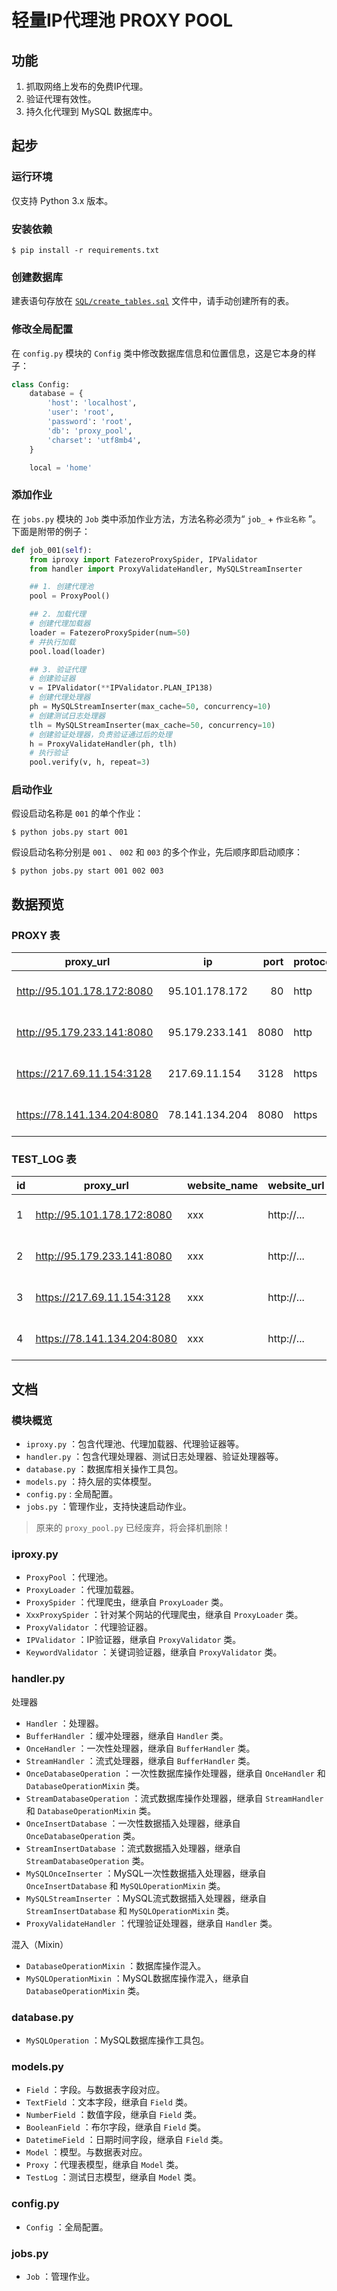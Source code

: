 # 轻量IP代理池 PROXY POOL

## 功能
1. 抓取网络上发布的免费IP代理。
1. 验证代理有效性。
1. 持久化代理到 MySQL 数据库中。


## 起步

### 运行环境
仅支持 Python 3.x 版本。

### 安装依赖
```shell
$ pip install -r requirements.txt
```

### 创建数据库
建表语句存放在 [`SQL/create_tables.sql`](SQL/create_tables.sql) 文件中，请手动创建所有的表。

### 修改全局配置
在 `config.py` 模块的 `Config` 类中修改数据库信息和位置信息，这是它本身的样子：
```python
class Config:
    database = {
        'host': 'localhost',
        'user': 'root',
        'password': 'root',
        'db': 'proxy_pool',
        'charset': 'utf8mb4',
    }

    local = 'home'
```

### 添加作业
在 `jobs.py` 模块的 `Job` 类中添加作业方法，方法名称必须为“ `job_` + `作业名称` ”。下面是附带的例子：
```python
def job_001(self):
    from iproxy import FatezeroProxySpider, IPValidator
    from handler import ProxyValidateHandler, MySQLStreamInserter

    ## 1. 创建代理池
    pool = ProxyPool()

    ## 2. 加载代理
    # 创建代理加载器
    loader = FatezeroProxySpider(num=50)
    # 并执行加载
    pool.load(loader)

    ## 3. 验证代理
    # 创建验证器
    v = IPValidator(**IPValidator.PLAN_IP138)
    # 创建代理处理器
    ph = MySQLStreamInserter(max_cache=50, concurrency=10)
    # 创建测试日志处理器
    tlh = MySQLStreamInserter(max_cache=50, concurrency=10)
    # 创建验证处理器，负责验证通过后的处理
    h = ProxyValidateHandler(ph, tlh)
    # 执行验证
    pool.verify(v, h, repeat=3)
```

### 启动作业
假设启动名称是 `001` 的单个作业：
```shell
$ python jobs.py start 001
```
假设启动名称分别是 `001` 、 `002` 和 `003` 的多个作业，先后顺序即启动顺序：
```shell
$ python jobs.py start 001 002 003
```


## 数据预览
### PROXY 表
|proxy_url|ip|port|protocol|local|collect_time|
|--|--|--:|--|--|--|
|http://95.101.178.172:8080|95.101.178.172|80|http|home|2020-07-25 10:41:31|
|http://95.179.233.141:8080|95.179.233.141|8080|http|home|2020-07-25 10:41:31|
|https://217.69.11.154:3128|217.69.11.154|3128|https|home|2020-07-25 10:41:31|
|https://78.141.134.204:8080|78.141.134.204|8080|https|home|2020-07-25 10:41:31|

### TEST_LOG 表
|id|proxy_url|website_name|website_url|response_elapsed|transfer_elapsed|transfer_size|timeout_exception|proxy_exception|test_time|job_time|verification_ip|response_head|response_body|exception|
|--|--|--|--|--|--|--|--|--|--|--|--|--|--|--|
|1|http://95.101.178.172:8080|xxx|http://...|1.3532|1.3564|797|0|0|2020-07-25 11:14:05|2020-07-25 11:13:23|1|{ ... }|...|
|2|http://95.179.233.141:8080|xxx|http://...|4.5707|4.5748|797|0|0|2020-07-25 11:13:59|2020-07-25 11:13:23|1|{ ... }|...|
|3|https://217.69.11.154:3128|xxx|http://...|2.3773|2.3826|568|0|1|2020-07-19 17:31:51|2020-07-19 17:35:07|1|{ ... }|...|
|4|https://78.141.134.204:8080|xxx|http://...|0.0000|0.0000|0|0|0|2020-07-19 17:31:56|2020-07-19 17:35:07|1|||...|


## 文档
### 模块概览
* `iproxy.py` ：包含代理池、代理加载器、代理验证器等。
* `handler.py` ：包含代理处理器、测试日志处理器、验证处理器等。
* `database.py` ：数据库相关操作工具包。
* `models.py` ：持久层的实体模型。
* `config.py` : 全局配置。
* `jobs.py` ：管理作业，支持快速启动作业。
> 原来的 `proxy_pool.py` 已经废弃，将会择机删除！

### iproxy.py
* `ProxyPool` ：代理池。
* `ProxyLoader` ：代理加载器。
* `ProxySpider` ：代理爬虫，继承自 `ProxyLoader` 类。
* `XxxProxySpider` ：针对某个网站的代理爬虫，继承自 `ProxyLoader` 类。
* `ProxyValidator` ：代理验证器。
* `IPValidator` ：IP验证器，继承自 `ProxyValidator` 类。
* `KeywordValidator` ：关键词验证器，继承自 `ProxyValidator` 类。

### handler.py
处理器
* `Handler` ：处理器。
* `BufferHandler` ：缓冲处理器，继承自 `Handler` 类。
* `OnceHandler` ：一次性处理器，继承自 `BufferHandler` 类。
* `StreamHandler` ：流式处理器，继承自 `BufferHandler` 类。
* `OnceDatabaseOperation` ：一次性数据库操作处理器，继承自 `OnceHandler` 和 `DatabaseOperationMixin` 类。
* `StreamDatabaseOperation` ：流式数据库操作处理器，继承自 `StreamHandler` 和 `DatabaseOperationMixin` 类。
* `OnceInsertDatabase` ：一次性数据插入处理器，继承自 `OnceDatabaseOperation` 类。
* `StreamInsertDatabase` ：流式数据插入处理器，继承自 `StreamDatabaseOperation` 类。
* `MySQLOnceInserter` ：MySQL一次性数据插入处理器，继承自 `OnceInsertDatabase` 和 `MySQLOperationMixin` 类。
* `MySQLStreamInserter` ：MySQL流式数据插入处理器，继承自 `StreamInsertDatabase` 和 `MySQLOperationMixin` 类。
* `ProxyValidateHandler` ：代理验证处理器，继承自 `Handler` 类。

混入（Mixin）
* `DatabaseOperationMixin` ：数据库操作混入。
* `MySQLOperationMixin` ：MySQL数据库操作混入，继承自 `DatabaseOperationMixin` 类。

### database.py
* `MySQLOperation` ：MySQL数据库操作工具包。

### models.py
* `Field` ：字段。与数据表字段对应。
* `TextField` ：文本字段，继承自 `Field` 类。
* `NumberField` ：数值字段，继承自 `Field` 类。
* `BooleanField` ：布尔字段，继承自 `Field` 类。
* `DatetimeField` ：日期时间字段，继承自 `Field` 类。
* `Model` ：模型。与数据表对应。
* `Proxy` ：代理表模型，继承自 `Model` 类。
* `TestLog` ：测试日志模型，继承自 `Model` 类。

### config.py
* `Config` ：全局配置。

### jobs.py
* `Job` ：管理作业。
